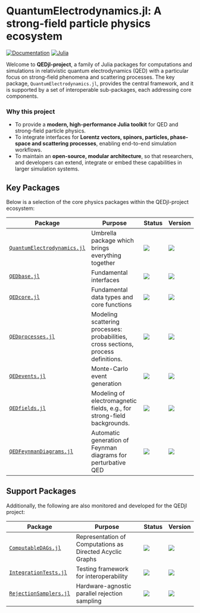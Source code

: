 # QuantumElectrodynamics.jl: A strong-field particle physics ecosystem

[![Documentation](https://img.shields.io/badge/documentation-blue?style=for-the-badge&logoColor=white)](https://qedjl-project.github.io/QuantumElectrodynamics.jl/stable/) [![Julia](https://img.shields.io/badge/-Julia-9558B2?style=for-the-badge&logo=julia&logoColor=white)](https://julialang.org) 

Welcome to **QEDjl-project**, a family of Julia packages for computations and simulations in relativistic quantum electrodynamics (QED) with a particular focus on strong-field phenomena and scattering processes. The key package, `QuantumElectrodynamics.jl`, provides the central framework, and it is supported by a set of interoperable sub-packages, each addressing core components.

### Why this project  
- To provide a **modern, high-performance Julia toolkit** for QED and strong-field particle physics.  
- To integrate interfaces for **Lorentz vectors, spinors, particles, phase-space and scattering processes**, enabling end-to-end simulation workflows.  
- To maintain an **open-source, modular architecture**, so that researchers, and developers can extend, integrate or embed these capabilities in larger simulation systems.

## Key Packages  
Below is a selection of the core physics packages within the QEDjl-project ecosystem:

<div align="center">

| Package | Purpose | Status | Version |
|---------|---------|---------|---------|
| [`QuantumElectrodynamics.jl`](https://github.com/QEDjl-project/QuantumElectrodynamics.jl/) | Umbrella package which brings everything together | [![][badge-qedjl-pipeline]][main-qedjl-pipeline] | [![][badge-qedjl-version]][status-qedjl-version]|
| [`QEDbase.jl`](https://github.com/QEDjl-project/QEDbase.jl/) | Fundamental interfaces | [![][badge-base-pipeline]][main-base-pipeline] | [![][badge-base-version]][status-base-version]|
| [`QEDcore.jl`](https://github.com/QEDjl-project/QEDcore.jl/) | Fundamental data types and core functions| [![][badge-core-pipeline]][main-core-pipeline] | [![][badge-core-version]][status-core-version]|
| [`QEDprocesses.jl`](https://github.com/QEDjl-project/QEDprocesses.jl/) | Modeling scattering processes: probabilities, cross sections, process definitions. | [![][badge-procs-pipeline]][main-procs-pipeline] | [![][badge-procs-version]][status-procs-version]|
| [`QEDevents.jl`](https://github.com/QEDjl-project/QEDevents.jl/) | Monte-Carlo event generation |[![][badge-events-pipeline]][main-events-pipeline] | [![][badge-events-version]][status-events-version]|
| [`QEDfields.jl`](https://github.com/QEDjl-project/QEDfields.jl/) | Modeling of electromagnetic fields, e.g., for strong-field backgrounds.|[![][badge-fields-pipeline]][main-fields-pipeline] | [![][badge-fields-version]][status-fields-version]|
| [`QEDFeynmanDiagrams.jl`](https://github.com/QEDjl-project/QEDFeynmanDiagrams.jl/) | Automatic generation of Feynman diagrams for perturbative QED |[![][badge-feyndiags-pipeline]][main-feyndiags-pipeline] | [![][badge-feyndiags-version]][status-feyndiags-version]|

</div>

## Support Packages
Additionally, the following are also monitored and developed for the QEDjl project:

<div align="center">

| Package | Purpose | Status | Version |
|---------|---------|---------|---------|
| [`ComputableDAGs.jl`](https://github.com/ComputableDAGs/ComputableDAGs.jl) | Representation of Computations as Directed Acyclic Graphs | [![][badge-cdags-pipeline]][main-cdags-pipeline] | [![][badge-cdags-version]][status-cdags-version]|
| [`IntegrationTests.jl`](https://github.com/QEDjl-project/IntegrationTests.jl)| Testing framework for interoperability | [![][badge-integtests-pipeline]][main-integtests-pipeline] | [![][badge-integtests-version]][status-integtests-version]|
| [`RejectionSamplers.jl`](https://github.com/QEDjl-project/RejectionSamplers.jl)| Hardware-agnostic parallel rejection sampling | [![][badge-rejecsamplers-pipeline]][main-rejecsamplers-pipeline] | [![][badge-rejecsamplers-version]][status-rejecsamplers-version]|

</div>

<!-- pipeline status -->

[badge-qedjl-pipeline]: https://img.shields.io/gitlab/pipeline-status/hzdr%2Fqedjl-project%2FQED-jl?branch=main&logo=GitLab&label=CI
[main-qedjl-pipeline]: https://gitlab.com/hzdr/qedjl-project/QED-jl/-/commits/main

[badge-base-pipeline]: https://img.shields.io/gitlab/pipeline-status/hzdr%2Fqedjl-project%2FQEDbase-jl?branch=main&logo=GitLab&label=CI
[main-base-pipeline]: https://gitlab.com/hzdr/qedjl-project/QEDbase-jl/-/commits/main

[badge-core-pipeline]: https://img.shields.io/gitlab/pipeline-status/hzdr%2Fqedjl-project%2Fqedcore.jl?branch=main&logo=GitLab&label=CI
[main-core-pipeline]: https://gitlab.com/hzdr/qedjl-project/qedcore.jl/-/commits/main

[badge-procs-pipeline]: https://img.shields.io/gitlab/pipeline-status/hzdr%2Fqedjl-project%2FQEDprocesses-jl?branch=main&logo=GitLab&label=CI
[main-procs-pipeline]: https://gitlab.com/hzdr/qedjl-project/QEDprocesses-jl/-/commits/main

[badge-events-pipeline]: https://img.shields.io/gitlab/pipeline-status/hzdr%2Fqedjl-project%2FQEDevents-jl?branch=main&logo=GitLab&label=CI
[main-events-pipeline]: https://gitlab.com/hzdr/qedjl-project/QEDevents-jl/-/commits/main

[badge-fields-pipeline]: https://img.shields.io/gitlab/pipeline-status/hzdr%2Fqedjl-project%2FQEDfields-jl?branch=main&logo=GitLab&label=CI
[main-fields-pipeline]: https://gitlab.com/hzdr/qedjl-project/QEDfields-jl/-/commits/main

[badge-feyndiags-pipeline]: https://img.shields.io/gitlab/pipeline-status/hzdr%2Fqedjl-project%2FQEDFeynmanDiagrams-jl?branch=main&logo=GitLab&label=CI
[main-feyndiags-pipeline]: https://gitlab.com/hzdr/qedjl-project/QEDFeynmanDiagrams-jl/-/commits/main

[badge-cdags-pipeline]: https://img.shields.io/github/actions/workflow/status/ComputableDAGs/ComputableDAGs.jl/unit_tests.yml?label=CI&logo=GitHub
[main-cdags-pipeline]: https://github.com/ComputableDAGs/ComputableDAGs.jl/actions/workflows/unit_tests.yml

[badge-integtests-pipeline]: https://img.shields.io/github/actions/workflow/status/QEDjl-project/IntegrationTests.jl/CI.yml?label=CI&logo=GitHub
[main-integtests-pipeline]: https://github.com/QEDjl-project/IntegrationTests.jl/actions/workflows/CI.yml

[badge-rejecsamplers-pipeline]: https://img.shields.io/gitlab/pipeline-status/hzdr%2Fqedjl-project%2FRejectionSamplers-jl?branch=main&logo=GitLab&label=CI
[main-rejecsamplers-pipeline]: https://gitlab.com/hzdr/qedjl-project/RejectionSamplers-jl/-/commits/dev

<!-- versions -->

[badge-qedjl-version]: https://juliahub.com/docs/General/QuantumElectrodynamics/stable/version.svg
[status-qedjl-version]: https://juliahub.com/ui/Packages/General/QuantumElectrodynamics

[badge-base-version]: https://juliahub.com/docs/General/QEDbase/stable/version.svg
[status-base-version]: https://juliahub.com/ui/Packages/General/QEDbase

[badge-core-version]: https://juliahub.com/docs/General/QEDcore/stable/version.svg
[status-core-version]: https://juliahub.com/ui/Packages/General/QEDcore

[badge-procs-version]: https://juliahub.com/docs/General/QEDprocesses/stable/version.svg
[status-procs-version]: https://juliahub.com/ui/Packages/General/QEDprocesses

[badge-fields-version]: https://juliahub.com/docs/General/QEDfields/stable/version.svg
[status-fields-version]: https://juliahub.com/ui/Packages/General/QEDfields

[badge-events-version]: https://juliahub.com/docs/General/QEDevents/stable/version.svg
[status-events-version]: https://juliahub.com/ui/Packages/General/QEDevents

[badge-feyndiags-version]: https://juliahub.com/docs/General/QEDFeynmanDiagrams/stable/version.svg
[status-feyndiags-version]: https://juliahub.com/ui/Packages/General/QEDFeynmanDiagrams

[badge-cdags-version]: https://juliahub.com/docs/General/ComputableDAGs/stable/version.svg
[status-cdags-version]: https://juliahub.com/ui/Packages/General/ComputableDAGs

[badge-integtests-version]: https://juliahub.com/docs/General/IntegrationTests/stable/version.svg
[status-integtests-version]: https://juliahub.com/ui/Packages/General/IntegrationTests

[badge-rejecsamplers-version]: https://juliahub.com/docs/General/RejectionSamplers/stable/version.svg
[status-rejecsamplers-version]: https://juliahub.com/ui/Packages/General/RejectionSamplers

